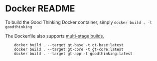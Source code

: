 # Docker README

To build the Good Thinking Docker container, simply `docker build . -t goodthinking`

The Dockerfile also supports [multi-stage builds.](https://docs.docker.com/develop/develop-images/multistage-build/)

		docker build . --target gt-base -t gt-base:latest
		docker build . --target gt-core -t gt-core:latest
		docker build . --target gt-app -t goodthinking:latest
